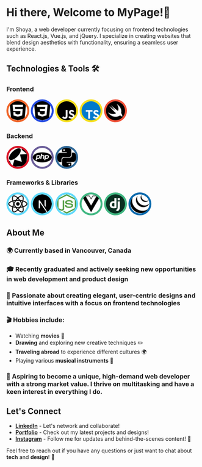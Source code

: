 # Hi there, Welcome to MyPage!👋

I'm Shoya, a web developer currently focusing on frontend technologies such as React.js, Vue.js, and jQuery. I specialize in creating websites that blend design aesthetics with functionality, ensuring a seamless user experience.

## Technologies & Tools 🛠️

<div>

### Frontend

<div>
  <img src="Assets/html5.svg" alt="HTML5" width="50" height="50" style="background-color:#f06529; border-radius: 50%; padding: 5px;" />
  <img src="Assets/css3.svg" alt="CSS3" width="50" height="50" style="background-color:#264de4; border-radius: 50%; padding: 5px;" />
  <img src="Assets/javascript.svg" alt="JavaScript" width="50" height="50" style="background-color:#f7e01d; border-radius: 50%; padding: 5px;" />
    <img src="Assets/typescript.png" alt="typescript" width="50" height="50" style="background-color:#f7e01d; border-radius: 50%; padding: 5px;" />
  <img src="Assets/swift.svg" alt="Swift" width="50" height="50" style="background-color:#f05138; border-radius: 50%; padding: 5px;" />
</div>

### Backend

<div>
  <img src="Assets/ruby.svg" alt="Ruby" width="50" height="50" style="background-color:#d91427; border-radius: 50%; padding: 5px;" />
  <img src="Assets/php.svg" alt="PHP" width="50" height="50" style="background-color:#6a5d99; border-radius: 50%; padding: 5px;" />
  <img src="Assets/python.svg" alt="Python" width="50" height="50" style="background-color:#306998; border-radius: 50%; padding: 5px;" />
</div>

### Frameworks & Libraries

<div>
  <img src="Assets/react.svg" alt="React.js" width="50" height="50" style="background-color:#61dafb; border-radius: 50%; padding: 5px;" />
  <img src="Assets/next.png" alt="Next.js" width="50" height="50" style="background-color:#61dafb; border-radius: 50%; padding: 5px;" />
  <img src="Assets/node.png" alt="Node.js" width="50" height="50" style="background-color:#61dafb; border-radius: 50%; padding: 5px;" />
  <img src="Assets/vuedotjs.svg" alt="Vue.js" width="50" height="50" style="background-color:#42b883; border-radius: 50%; padding: 5px;" />
  <img src="Assets/django.png" alt="Django.py" width="50" height="50" style="background-color:#42b883; border-radius: 50%; padding: 5px;" />
  <img src="Assets/jquery.svg" alt="jQuery" width="50" height="50" style="background-color:#0769ad; border-radius: 50%; padding: 5px;" />
</div>

## About Me

### 🌍 Currently based in Vancouver, Canada

### 🎓 Recently graduated and actively seeking new opportunities in **web development** and **product design**

### 🎨 Passionate about creating **elegant**, **user-centric designs** and **intuitive interfaces** with a focus on frontend technologies

### 🎬 **Hobbies** include:

- Watching **movies** 🎥
- **Drawing** and exploring new creative techniques ✏️
- **Traveling abroad** to experience different cultures 🌍
- Playing various **musical instruments** 🎸

### 🚀 Aspiring to become a **unique, high-demand web developer** with a strong market value. I thrive on **multitasking** and have a keen interest in everything I do.

## Let's Connect

- [**LinkedIn**](https://www.linkedin.com/in/shoya-horiuchi-83b785278/) - Let's network and collaborate!
- [**Portfolio**](https://meso1007.github.io/JS-Portfolio-Website/) - Check out my latest projects and designs!
- [**Instagram**](https://www.instagram.com/sh02__nmi/?next=%2F) - Follow me for updates and behind-the-scenes content! 📸

Feel free to reach out if you have any questions or just want to chat about **tech** and **design**! 🚀

